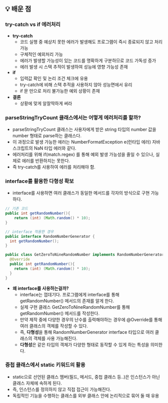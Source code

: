 ## 💡 배운 점

### try-catch vs if 에러처리
- **try-catch**
  - 코드 실행 중 예상치 못한 에러가 발생해도 프로그램이 즉시 종료되지 않고 처리 가능
  - 구체적인 예외처리 가능
  - 에러가 발생할 가능성이 있는 코드를 명확하게 구분하므로 코드 가독성 증가
  - 에러 발생 시 스택 추적이 발생하여 성능에 영향 가능성 존재
- **if**
  - 입력값 확인 및 논리 조건 체크에 유용
  - try-catch에 비해 스택 추적을 사용하지 않아 성능면에서 유리
  - if 문 만으로 처리 불가능한 예외 상황이 존재
- **결론**
  - 상황에 맞게 알잘딱하게 써라

### parseStringTryCount 클래스에서는  어떻게 에러처리를 할까?
- parseStringTryCount 클래스는 사용자에게 받은 string 타입의 number 값을 number 형태로 parse하는 클래스다.
- 이 과정으로 발생 가능한 에러는 NumberFormatException e(런타입 에러) 자바스크립트의 NaN 타입 에러와 같다.
- 에러처리를 위해 if(match.regex) 를 통해 예외 발생 가능성을 줄일 수 있으나, 실제로 에러를 반환하지는 못한다.
- 즉 try-catch를 사용하여 에러를 처리해야 함.

### interface를 활용한 다형성 확보
- interface를 사용하면 여러 클래스가 동일한 메서드를 각자의 방식으로 구현 가능하다.
```java
// 기존 코드
public int getRandomNumber(){
    return (int) (Math.random() * 10); 
}
```
```java
// interface 적용한 경우
public interface RandomNumberGenerator {
  int getRandomNumber();
}

public class GetZeroToNineRandomNumber implements RandomNumberGenerator{
  @Override
  public int getRandomNumber(){
    return (int) (Math.random() * 10);
  }
}
```
- **왜 interface를 사용하는걸까?**
  - interface는 껍데기다. 프로그램에게 interface를 통해 getRandomNumber() 메서드의 존재를 알게 한다.
  - 실제 구현 클래스 GetZeroToNineRandomNumber를 통해 getRandomNumber() 메서드를 작성한다.
  - 만약 제작 중에 다양한 경우의 난수를 출력해야하는 경우에 @Override를 통해 여러 클래스의 객체를 작성할 수 있다.
  - 즉, **다형성**을 통해 RandomNumberGenerator interface 타입으로 여러 클래스의 객체를 사용 가능해진다.
  - **다형성**은 같은 타입의 객체가 다양한 형태로 동작할 수 있게 하는 특성을 의미한다.

### 중첩 클래스에서 static 키워드의 활용
- static으로 선언된 클래스 멤버(필드, 메서드, 중첩 클래스 등..)은 인스턴스가 아닌 클래스 자체에 속하게 된다.
- 즉, 인스턴스를 정의하지 않고 직접 접근이 가능해진다.
- 독립적인 기능을 수행하는 클래스를 외부 클래스 안에 논리적으로 묶어 둘 때 유용